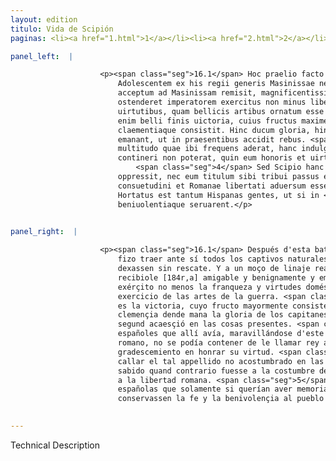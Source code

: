 ```yaml
---
layout: edition
titulo: Vida de Scipión
paginas: <li><a href="1.html">1</a></li><li><a href="2.html">2</a></li><li><a href="3.html">3</a></li><li><a href="4.html">4</a></li><li><a href="5.html">5</a></li><li><a href="6.html">6</a></li><li><a href="7.html">7</a></li><li><a href="8.html">8</a></li><li><a href="9.html">9</a></li><li><a href="10.html">10</a></li><li><a href="11.html">11</a></li><li><a href="12.html">12</a></li><li><a href="13.html">13</a></li><li><a href="14.html">14</a></li><li><a href="15.html">15</a></li><li><a href="16.html">16</a></li><li><a href="17.html">17</a></li><li><a href="18.html">18</a></li><li><a href="19.html">19</a></li><li><a href="20.html">20</a></li><li><a href="21.html">21</a></li><li><a href="22.html">22</a></li><li><a href="23.html">23</a></li><li><a href="24.html">24</a></li><li><a href="25.html">25</a></li><li><a href="26.html">26</a></li><li><a href="27.html">27</a></li><li><a href="28.html">28</a></li><li><a href="29.html">29</a></li><li><a href="30.html">30</a></li><li><a href="31.html">31</a></li><li><a href="32.html">32</a></li><li><a href="33.html">33</a></li><li><a href="34.html">34</a></li><li><a href="35.html">35</a></li><li><a href="36.html">36</a></li><li><a href="37.html">37</a></li><li><a href="38.html">38</a></li><li><a href="39.html">39</a></li><li><a href="40.html">40</a></li><li><a href="41.html">41</a></li><li><a href="42.html">42</a></li><li><a href="43.html">43</a></li><li><a href="44.html">44</a></li><li><a href="45.html">45</a></li><li><a href="46.html">46</a></li><li><a href="47.html">47</a></li><li><a href="48.html">48</a></li><li><a href="49.html">49</a></li><li><a href="50.html">50</a></li><li><a href="51.html">51</a></li><li><a href="52.html">52</a></li><li><a href="53.html">53</a></li><li><a href="54.html">54</a></li><li><a href="55.html">55</a></li><li><a href="56.html">56</a></li><li><a href="57.html">57</a></li><li><a href="58.html">58</a></li><li><a href="59.html">59</a></li><li><a href="60.html">60</a></li><li><a href="61.html">61</a></li><li><a href="62.html">62</a></li><li><a href="63.html">63</a></li><li><a href="64.html">64</a></li><li><a href="65.html">65</a></li><li><a href="66.html">66</a></li><li><a href="67.html">67</a></li><li><a href="68.html">68</a></li><li><a href="69.html">69</a></li><li><a href="70.html">70</a></li><li><a href="71.html">71</a></li><li><a href="72.html">72</a></li><li><a href="73.html">73</a></li><li><a href="74.html">74</a></li>

panel_left:  |

                    <p><span class="seg">16.1</span> Hoc praelio facto Scipio consuetudine sua <span class="tooltip">omnis<span class="tooltiptext">omnes #s </span></span> captiuos Hispani generis ad se uocari et sine precio dimitti iussit.
                        Adolescentem ex his regii generis Masinissae nepotem comiter benigneque
                        acceptum ad Masinissam remisit, magnificentissima quoque adiecit dona, ut
                        ostenderet imperatorem exercitus non minus liberalitate et domesticis
                        uirtutibus, quam bellicis artibus ornatum esse oportere. <span class="seg">2</span> Est
                        enim belli finis uictoria, cuius fructus maxime in liberalitate
                        claementiaque consistit. Hinc ducum gloria, hinc imperatoriae laudes
                        emanant, ut in praesentibus accidit rebus. <span class="seg">3</span> Nam Hispanorum
                        multitudo quae ibi frequens aderat, hanc indulgentiam Romani ducis admirata
                        contineri non poterat, quin eum honoris et uirtutis gratia appellaret regem.
                            <span class="seg">4</span> Sed Scipio hanc uocem Romanis auribus insuetam subito
                        oppressit, nec eum titulum sibi tribui passus est, quem optimorum ciuium
                        consuetudini et Romanae libertati aduersum esse sciebat. <span class="seg">5</span>
                        Hortatus est tantum Hispanas gentes, ut si in <span class="tooltip">referenda<span class="tooltiptext">ferenda #U </span></span> gratia memores esse uellent, fidem in populum Romanum [122v]
                        beniuolentiaque seruarent.</p>
                

panel_right:  |

                    <p><span class="seg">16.1</span> Después d'esta batalla, Scipión, segund tenía en costumbre,
                        fizo traer ante sí todos los captivos naturales de España y mandó que los
                        dexassen sin rescate. Y a un moço de linaje real, sobrino de Maxinissa,
                        recibiole [184r,a] amigable y benignamente y embiolo a <span class="tooltip">Maxinissa<span class="tooltiptext">Maximissa  </span></span> con muy magníficas dádivas, por mostrar ser convenible al capitán de
                        exérçito no menos la franqueza y virtudes domésticas que el honroso
                        exercicio de las artes de la guerra. <span class="seg">2</span> Porque el fin de la guerra
                        es la victoria, cuyo fructo mayormente consiste en la liberalidad y
                        clemençia dende mana la gloria de los capitanes y los loores imperatorios,
                        segund acaesçió en las cosas presentes. <span class="seg">3</span> Ca grand muchedumbre de
                        españoles que allí avía, maravillándose d'este dulçe perdón del capitán
                        romano, no se podía contener de le llamar rey a causa de mostrar
                        gradescemiento en honrar su virtud. <span class="seg">4</span> Mas Scipión luego fizo
                        callar el tal appellido no acostumbrado en las orejas de <span class="tooltip">los<span class="tooltiptext">las  </span></span> romanos y no consentió que tal título se le atribuyesse, pues tenía
                        sabido quand contrario fuesse a la costumbre de los muy buenos çibdadanos y
                        a la libertad romana. <span class="seg">5</span> Assí que él exhortó a las gentes
                        españolas que solamente si querían aver memoria de referir graçias,
                        conservassen la fe y la benivolençia al pueblo romano. </p>
                

---
```


Technical Description 